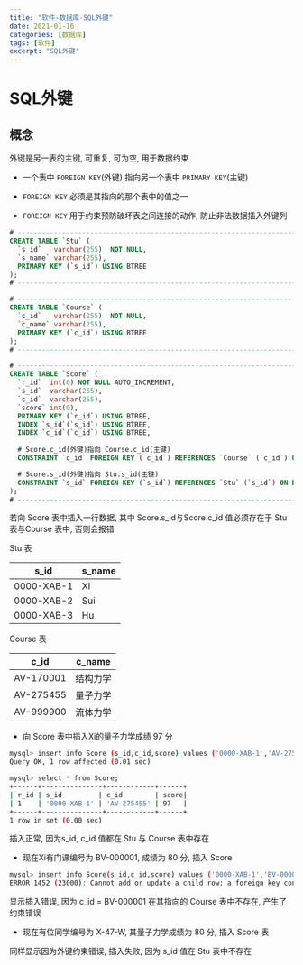 ```yaml
---
title: "软件-数据库-SQL外键"
date: 2021-01-16
categories: [数据库]
tags: [软件]
excerpt: "SQL外键"
---
```


# SQL外键

## 概念

外键是另一表的主键, 可重复, 可为空, 用于数据约束

- 一个表中 `FOREIGN KEY`(外键) 指向另一个表中 `PRIMARY KEY`(主键)

- `FOREIGN KEY` 必须是其指向的那个表中的值之一

- `FOREIGN KEY` 用于约束预防破坏表之间连接的动作, 防止非法数据插入外键列


```sql
# -------------------------------------------------------------------------------------------------------
CREATE TABLE `Stu` (
  `s_id`   varchar(255)  NOT NULL, 
  `s_name` varchar(255), 
  PRIMARY KEY (`s_id`) USING BTREE
);
# -------------------------------------------------------------------------------------------------------

# -------------------------------------------------------------------------------------------------------
CREATE TABLE `Course` (
  `c_id`   varchar(255)  NOT NULL, 
  `c_name` varchar(255), 
  PRIMARY KEY (`c_id`) USING BTREE
);
# -------------------------------------------------------------------------------------------------------

# -------------------------------------------------------------------------------------------------------
CREATE TABLE `Score` (
  `r_id`  int(0) NOT NULL AUTO_INCREMENT, 
  `s_id`  varchar(255), 
  `c_id`  varchar(255), 
  `score` int(0), 
  PRIMARY KEY (`r_id`) USING BTREE, 
  INDEX `s_id`(`s_id`) USING BTREE, 
  INDEX `c_id`(`c_id`) USING BTREE, 
  
  # Score.c_id(外键)指向 Course.c_id(主键)
  CONSTRAINT `c_id` FOREIGN KEY (`c_id`) REFERENCES `Course` (`c_id`) ON DELETE RESTRICT ON UPDATE RESTRICT, 

  # Score.s_id(外键)指向 Stu.s_id(主键)
  CONSTRAINT `s_id` FOREIGN KEY (`s_id`) REFERENCES `Stu` (`s_id`) ON DELETE RESTRICT ON UPDATE RESTRICT
);
# -------------------------------------------------------------------------------------------------------
```

若向 Score 表中插入一行数据, 其中 Score.s_id与Score.c_id 值必须存在于 Stu 表与Course 表中, 否则会报错

Stu 表

| s_id          | s_name |
| ------------- | ------ |
| 0000-XAB-1    | Xi     |
| 0000-XAB-2    | Sui    |
| 0000-XAB-3    | Hu     |

Course 表

| c_id      | c_name   |
| --------- | -------- |
| AV-170001 | 结构力学 |
| AV-275455 | 量子力学 |
| AV-999900 | 流体力学 |

- 向 Score 表中插入Xi的量子力学成绩 97 分

```sh
mysql> insert info Score (s_id,c_id,score) values ('0000-XAB-1','AV-275455',97);
Query OK, 1 row affected (0.01 sec)

mysql> select * from Score;
+------+---------------+------------+------+
| r_id | s_id         | c_id        | score|
| 1    | '0000-XAB-1' | 'AV-275455' | 97   |
+------+---------------+------------+------+
1 row in set (0.00 sec)
```

插入正常, 因为s_id, c_id 值都在 Stu 与 Course 表中存在

- 现在Xi有门课编号为 BV-000001, 成绩为 80 分, 插入 Score 

```sh
mysql> insert info Score(s_id,c_id,score) values ('0000-XAB-1','BV-000001',80)
ERROR 1452 (23000): Cannot add or update a child row: a foreign key constraint fails ('data','Score',CONSTRAINT 'c_id' FOREIGNKEY ('c_id') REFERENCES 'Course' ('c_id'))
```

显示插入错误, 因为 c_id = BV-000001 在其指向的 Course 表中不存在, 产生了约束错误

- 现在有位同学编号为 X-47-W, 其量子力学成绩为 80 分, 插入 Score 表

同样显示因为外键约束错误, 插入失败, 因为 s_id 值在 Stu 表中不存在